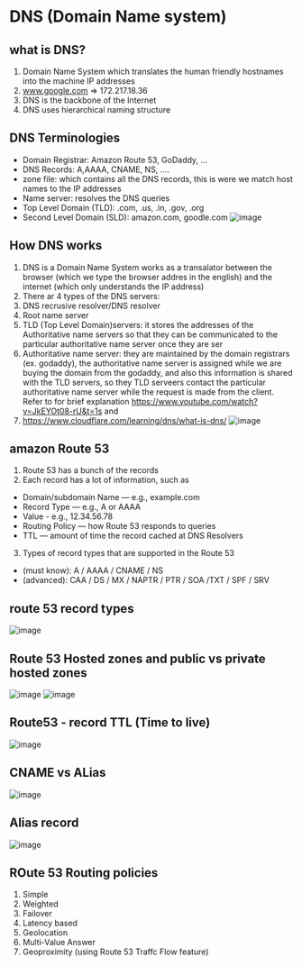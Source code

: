 # DNS (Domain Name system)

## what is DNS?
1. Domain Name System which translates the human friendly hostnames into the machine IP addresses
2. www.google.com => 172.217.18.36
3. DNS is the backbone of the Internet
4. DNS uses hierarchical naming structure

## DNS Terminologies
* Domain Registrar: Amazon Route 53, GoDaddy, ...
* DNS Records: A,AAAA, CNAME, NS, ....
* zone file: which contains all the DNS records, this is were we match host names to the IP addresses
* Name server: resolves the DNS queries
* Top Level Domain (TLD): .com, .us, .in, .gov, .org
* Second Level Domain (SLD): amazon.com, goodle.com
![image](https://github.com/bhargavsp/aws_solution-architect/assets/45779321/112b204c-2e3b-460e-831b-142bf72ef969)

## How DNS works
1. DNS is a Domain Name System works as a transalator between the browser (which we type the browser addres in the english) and the internet (which only understands the IP address)
2.  There ar 4 types of the DNS servers:
3.  DNS recrusive resolver/DNS resolver
4.  Root name server
5.  TLD (Top Level Domain)servers: it stores the addresses of the Authoritative name servers so that they can be communicated to the particular authoritative name server once they are ser 
6.  Authoritative name server: they are maintained by the domain registrars (ex. godaddy), the authoritative name server is assigned while we are buying the domain from the godaddy, and also this information is shared with the TLD servers, so they TLD serveers contact the particular authoritative name server while the request is made from the client. Refer to for brief explanation https://www.youtube.com/watch?v=JkEYOt08-rU&t=1s and
7.  https://www.cloudflare.com/learning/dns/what-is-dns/
![image](https://github.com/bhargavsp/aws_solution-architect/assets/45779321/c9cb5b04-2fd4-445f-bc80-15e5a3214b25)

## amazon Route 53
1. Route 53 has a bunch of the records
2. Each record has a lot of information, such as
* Domain/subdomain Name — e.g., example.com
* Record Type — e.g., A or AAAA
* Value - e.g., 12.34.56.78
* Routing Policy — how Route 53 responds to queries
* TTL — amount of time the record cached at DNS Resolvers
3. Types of record types that are supported in the Route 53
* (must know): A / AAAA / CNAME / NS
* (advanced): CAA / DS / MX / NAPTR / PTR / SOA /TXT / SPF / SRV

## route 53 record types
![image](https://github.com/bhargavsp/aws_solution-architect/assets/45779321/7768fd0f-ae54-4079-9604-11fefc1144e2)

## Route 53 Hosted zones and public vs private hosted zones
![image](https://github.com/bhargavsp/aws_solution-architect/assets/45779321/363032f6-aa33-4a86-8120-b2c601ffef6f)
![image](https://github.com/bhargavsp/aws_solution-architect/assets/45779321/c6e7a15a-0aad-4bac-9966-ecfa5133eaab)

## Route53 - record TTL (Time to live)
![image](https://github.com/bhargavsp/aws_solution-architect/assets/45779321/5836f615-6943-4e77-b525-eea089bc9606)

## CNAME vs ALias
![image](https://github.com/bhargavsp/aws_solution-architect/assets/45779321/6f865771-bf06-412f-82b9-8f9f5b8c19ca)


## Alias record
![image](https://github.com/bhargavsp/aws_solution-architect/assets/45779321/2bec7ebc-c5e8-4931-a55e-f3ab94825f1e)

 ## ROute 53 Routing policies
1. Simple
2. Weighted
3. Failover
4. Latency based
5. Geolocation
6. Multi-Value Answer
7. Geoproximity (using Route 53 Traffc Flow feature) 
